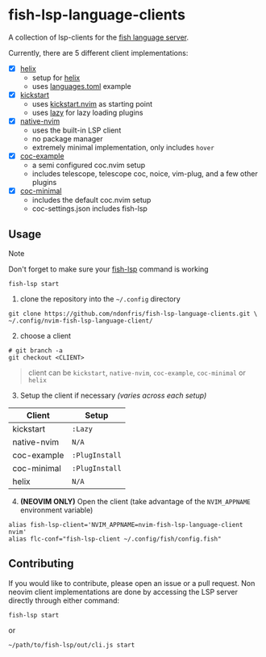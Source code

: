 <!-- markdownlint-disable-file -->
# fish-lsp-language-clients

A collection of lsp-clients for the [fish language server](https://github.com/ndonfris/fish-lsp.git).

Currently, there are 5 different client implementations:

- [x] [helix](https://github.com/ndonfris/fish-lsp-language-clients/tree/helix)
   - setup for [helix](https://helix-editor.com/)
   - uses [languages.toml](https://github.com/ndonfris/fish-lsp-language-clients/tree/helix/langauges.toml) example
- [x] [kickstart](https://github.com/ndonfris/fish-lsp-language-clients/tree/kickstart)
    - uses [kickstart.nvim](https://github.com/nvim-lua/kickstart.nvim) as starting point
    - uses [lazy](https://github.com/folke/lazy.nvim) for lazy loading plugins
- [x] [native-nvim](https://github.com/ndonfris/fish-lsp-language-clients/tree/native-nvim)
    - uses the built-in LSP client
    - no package manager
    - extremely minimal implementation, only includes `hover`
- [x] [coc-example](https://github.com/ndonfris/fish-lsp-language-clients/tree/coc_example)
    - a semi configured coc.nvim setup
    - includes telescope, telescope coc, noice, vim-plug, and a few other plugins
- [x] [coc-minimal](https://github.com/ndonfris/fish-lsp-language-clients/tree/coc-minimal)
    - includes the default coc.nvim setup
    - coc-settings.json includes fish-lsp

## Usage

> [!NOTE]
> Don't forget to make sure your [fish-lsp](https://github.com/ndonfris/fish-lsp/) command is working
>
> ```fish
> fish-lsp start
> ```

1. clone the repository into the `~/.config` directory
```fish
git clone https://github.com/ndonfris/fish-lsp-language-clients.git \
~/.config/nvim-fish-lsp-language-client/
```
2. choose a client
```fish
# git branch -a
git checkout <CLIENT>
```
> client can be `kickstart`, `native-nvim`, `coc-example`, `coc-minimal` or
> `helix`

3. Setup the client if necessary _(varies across each setup)_

| Client | Setup |
| --- | --- |
| kickstart | `:Lazy` |
| native-nvim | `N/A` |
| coc-example | `:PlugInstall` |
| coc-minimal | `:PlugInstall` |
| helix | `N/A` | 

4. __(NEOVIM ONLY)__ Open the client (take advantage of the `NVIM_APPNAME` environment variable)
```fish
alias fish-lsp-client='NVIM_APPNAME=nvim-fish-lsp-language-client nvim'
alias flc-conf="fish-lsp-client ~/.config/fish/config.fish"
```

## Contributing
If you would like to contribute, please open an issue or a pull request.
Non neovim client implementations are done by accessing the LSP server directly
through either command:
```fish
fish-lsp start
```
or
```fish
~/path/to/fish-lsp/out/cli.js start
```
